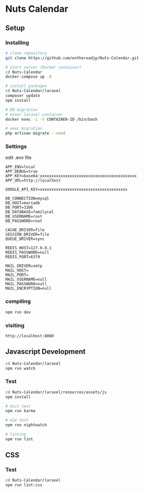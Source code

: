 # Nuts Calendar

## Setup

### Installing

```bash
# clone repository
git clone https://github.com/ontheroadjp/Nuts-Calendar.git

# start server (Docker container)
cd Nuts-Calendar
docker-compose up -d

# install packages
cd Nuts-Calendar/laravel
composer update
npm install

# DB migration
# enter laravel container
docker exec -i -t CONTAINER-ID /bin/bash

# exec migration
php artisan migrate --seed
```

### Settings

edit .env file

```
APP_ENV=local
APP_DEBUG=true
APP_KEY=base64:xxxxxxxxxxxxxxxxxxxxxxxxxxxxxxxxxxxxxxxxxx
APP_URL=http://localhost

GOOGLE_API_KEY=xxxxxxxxxxxxxxxxxxxxxxxxxxxxxxxxxxxxxx

DB_CONNECTION=mysql
DB_HOST=mariadb
DB_PORT=3306
DB_DATABASE=familycal
DB_USERNAME=root
DB_PASSWORD=root

CACHE_DRIVER=file
SESSION_DRIVER=file
QUEUE_DRIVER=sync

REDIS_HOST=127.0.0.1
REDIS_PASSWORD=null
REDIS_PORT=6379

MAIL_DRIVER=smtp
MAIL_HOST=
MAIL_PORT=
MAIL_USERNAME=null
MAIL_PASSWORD=null
MAIL_ENCRYPTION=null
```

### compiling

```bash
npm run dev
```

### visiting

```
http://localhost:8080
```

## Javascript Development

```bash
cd Nuts-Calendar/laravel
npm run watch
```

### Test

```bash
cd Nuts-Calendar/laravel/resources/assets/js
npm install

# Unit test
npm run karma

# e2e test
npm run nightwatch

# linting
npm run lint
```

## CSS

### Test

```bash
cd Nuts-Calendar/laravel
npm run lint:css
```
